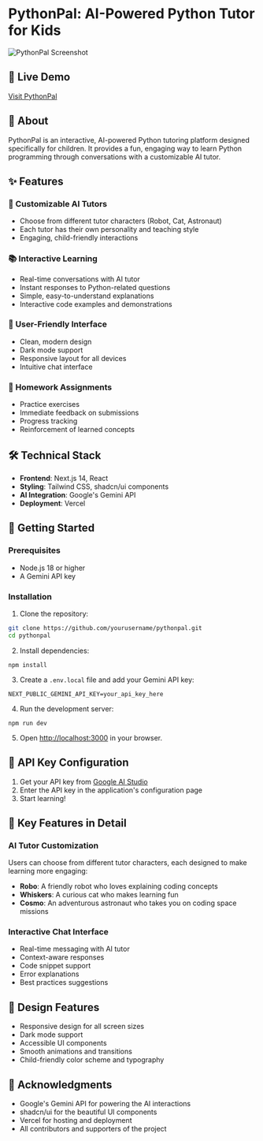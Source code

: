 # PythonPal: AI-Powered Python Tutor for Kids

![PythonPal Screenshot](https://sjc.microlink.io/uhZZUxNDYUVgGq48BVQMhQersC5UuLZWqTb7mNuDa7CdbK21ctkVh1Hg2Ki-9g2tR3LX6Xr33U29Jp7kuBAaaA.jpeg)

## 🚀 Live Demo
[Visit PythonPal](https://skc-ayushtaparia-chatbot.vercel.app/)

## 📖 About
PythonPal is an interactive, AI-powered Python tutoring platform designed specifically for children. It provides a fun, engaging way to learn Python programming through conversations with a customizable AI tutor.

## ✨ Features

### 🤖 Customizable AI Tutors
- Choose from different tutor characters (Robot, Cat, Astronaut)
- Each tutor has their own personality and teaching style
- Engaging, child-friendly interactions

### 📚 Interactive Learning
- Real-time conversations with AI tutor
- Instant responses to Python-related questions
- Simple, easy-to-understand explanations
- Interactive code examples and demonstrations

### 🎨 User-Friendly Interface
- Clean, modern design
- Dark mode support
- Responsive layout for all devices
- Intuitive chat interface

### 📝 Homework Assignments
- Practice exercises
- Immediate feedback on submissions
- Progress tracking
- Reinforcement of learned concepts

## 🛠️ Technical Stack
- **Frontend**: Next.js 14, React
- **Styling**: Tailwind CSS, shadcn/ui components
- **AI Integration**: Google's Gemini API
- **Deployment**: Vercel

## 🚀 Getting Started

### Prerequisites
- Node.js 18 or higher
- A Gemini API key

### Installation

1. Clone the repository:
```bash
git clone https://github.com/yourusername/pythonpal.git
cd pythonpal
```

2. Install dependencies:


```shellscript
npm install
```

3. Create a `.env.local` file and add your Gemini API key:


```plaintext
NEXT_PUBLIC_GEMINI_API_KEY=your_api_key_here
```

4. Run the development server:


```shellscript
npm run dev
```

5. Open [http://localhost:3000](http://localhost:3000) in your browser.


## 🔑 API Key Configuration

1. Get your API key from [Google AI Studio](https://makersuite.google.com/app/apikey)
2. Enter the API key in the application's configuration page
3. Start learning!


## 🎯 Key Features in Detail

### AI Tutor Customization

Users can choose from different tutor characters, each designed to make learning more engaging:

- **Robo**: A friendly robot who loves explaining coding concepts
- **Whiskers**: A curious cat who makes learning fun
- **Cosmo**: An adventurous astronaut who takes you on coding space missions


### Interactive Chat Interface

- Real-time messaging with AI tutor
- Context-aware responses
- Code snippet support
- Error explanations
- Best practices suggestions


## 🎨 Design Features

- Responsive design for all screen sizes
- Dark mode support
- Accessible UI components
- Smooth animations and transitions
- Child-friendly color scheme and typography


## 👏 Acknowledgments

- Google's Gemini API for powering the AI interactions
- shadcn/ui for the beautiful UI components
- Vercel for hosting and deployment
- All contributors and supporters of the project


